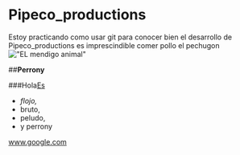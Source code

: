 # Pipeco_productions
Estoy practicando como usar git
para conocer bien el desarrollo de Pipeco_productions es  imprescindible comer pollo el pechugon
!["EL mendigo animal"](http://octodex.github.com/images/octdrey-catburn.jpg)

##**Perrony**
 
###Hola[Es]
 
 * _flojo,_ 
 * bruto, 
 * peludo, 
 * y perrony
 
 
 www.google.com
 
 
[Es]: http://www.google.com/ "sal de aki"
